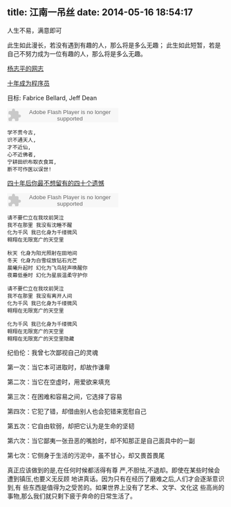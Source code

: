 title: 江南一吊丝
date: 2014-05-16 18:54:17
---

人生不易，满意即可

此生如此漫长，若没有遇到有趣的人，那么将是多么无趣；
此生如此短暂，若是自己不努力成为一位有趣的人，那么将是多么无趣。

[杨志平的网志](http://www.yangzhiping.com/psy/guid3.html)

[十年成为程序员](http://www.nowamagic.net/librarys/veda/detail/2598)

目标: Fabrice Bellard, Jeff Dean

<embed src="http://www.xiami.com/widget/0_1771203209/singlePlayer.swf" type="application/x-shockwave-flash" width="257" height="33" wmode="transparent"></embed>

    学不贯今古,
    识不通天人,
    才不近仙,
    心不近佛者,
    宁耕田织布取衣食耳,
    断不可作医以误世!

[四十年后你最不想留有的四十个遗憾](http://article.yeeyan.org/view/477079/411663)

<embed src="http://www.xiami.com/widget/0_3603401/singlePlayer.swf" type="application/x-shockwave-flash" width="257" height="33" wmode="transparent"></embed>

    请不要伫立在我坟前哭泣 
    我不在那里 我没有沈睡不醒 
    化为千风 我已化身为千缕微风 
    翱翔在无限宽广的天空里 
    
    秋天 化身为阳光照射在田地间 
    冬天 化身为白雪绽放钻石光芒 
    晨曦升起时 幻化为飞鸟轻声唤醒你 
    夜幕低垂时 幻化为星辰温柔守护你 
    
    请不要伫立在我坟前哭泣 
    我不在那里 我没有离开人间 
    化为千风 我已化身为千缕微风 
    翱翔在无限宽广的天空里 

    化为千风 我已化身为千缕微风 
    翱翔在无限宽广的天空里 
    翱翔在无限宽广的天空里隐藏


纪伯伦：我曾七次鄙视自己的灵魂

第一次：当它本可进取时，却故作谦卑

第二次：当它在空虚时，用爱欲来填充

第三次：在困难和容易之间，它选择了容易

第四次：它犯了错，却借由别人也会犯错来宽慰自己

第五次：它自由软弱，却把它认为是生命的坚韧

第六次：当它鄙夷一张丑恶的嘴脸时，却不知那正是自己面具中的一副

第七次：它侧身于生活的污泥中，虽不甘心，却又畏首畏尾



真正应该做到的是,在任何时候都活得有尊
严,不胆怯,不退却。即使在某些时候会遭到镇压,也要义无反顾
地讲真话。因为只有在经历了磨难之后,人们才会逐渐意识到,有
些东西是值得为之受苦的。如果世界上没有了艺术、文学、文化这
些高尚的事物,那么我们就只剩下疲于奔命的日常生活了。


